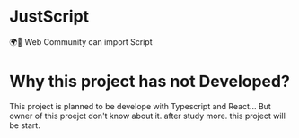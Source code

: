 # JustScript
🌍📃 Web Community can import Script

# Why this project has not Developed?

This project is planned to be develope with Typescript and React...
But owner of this proejct don't know about it.
after study more. this project will be start.